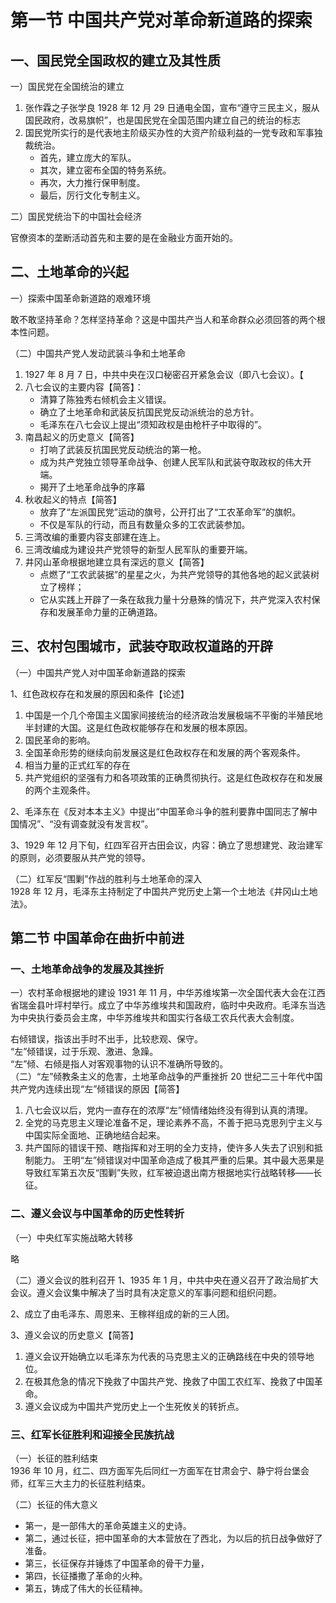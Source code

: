 # 第一节 中国共产党对革命新道路的探索

## 一、国民党全国政权的建立及其性质

一）国民党在全国统治的建立

1. 张作霖之子张学良 1928 年 12 月 29 日通电全国，宣布“遵守三民主义，服从国民政府，改易旗帜”，也是国民党在全国范围内建立自己的统治的标志  
2. 国民党所实行的是代表地主阶级买办性的大资产阶级利益的一党专政和军事独裁统治。  
   - 首先，建立庞大的军队。
   - 其次，建立密布全国的特务系统。
   - 再次，大力推行保甲制度。
   - 最后，厉行文化专制主义。

二）国民党统治下的中国社会经济  

官僚资本的垄断活动首先和主要的是在金融业方面开始的。

## 二、土地革命的兴起

一）探索中国革命新道路的艰难环境

敢不敢坚持革命？怎样坚持革命？这是中国共产当人和革命群众必须回答的两个根本性问题。

（二）中国共产党人发动武装斗争和土地革命

1. 1927 年 8 月 7 日，中共中央在汉口秘密召开紧急会议（即八七会议）。【
2. 八七会议的主要内容【简答】：
   - 清算了陈独秀右倾机会主义错误。
   - 确立了土地革命和武装反抗国民党反动派统治的总方针。
   - 毛泽东在八七会议上提出“须知政权是由枪杆子中取得的”。
3. 南昌起义的历史意义【简答】
   - 打响了武装反抗国民党反动统治的第一枪。
   - 成为共产党独立领导革命战争、创建人民军队和武装夺取政权的伟大开端。
   - 揭开了土地革命战争的序幕
4. 秋收起义的特点【简答】
   - 放弃了“左派国民党”运动的旗号，公开打出了“工农革命军”的旗帜。
   - 不仅是军队的行动，而且有数量众多的工农武装参加。
5. 三湾改编的重要内容支部建在连上。
6. 三湾改编成为建设共产党领导的新型人民军队的重要开端。
7. 井冈山革命根据地建立具有深远的意义【简答】
   - 点燃了“工农武装据”的星星之火，为共产党领导的其他各地的起义武装树立了榜样；
   - 它从实践上开辟了一条在敌我力量十分悬殊的情况下，共产党深入农村保存和发展革命力量的正确道路。

## 三、农村包围城市，武装夺取政权道路的开辟

（一）中国共产党人对中国革命新道路的探索

1、红色政权存在和发展的原因和条件【论述】
1. 中国是一个几个帝国主义国家间接统治的经济政治发展极端不平衡的半殖民地半封建的大国。这是红色政权能够存在和发展的根本原因。
2. 国民革命的影响。
3. 全国革命形势的继续向前发展这是红色政权存在和发展的两个客观条件。
4. 相当力量的正式红军的存在
5. 共产党组织的坚强有力和各项政策的正确贯彻执行。这是红色政权存在和发展的两个主观条件。

2、毛泽东在《反对本本主义》中提出“中国革命斗争的胜利要靠中国同志了解中国情况”、“没有调查就没有发言权”。

3、1929 年 12 月下旬，红四军召开古田会议，内容：确立了思想建党、政治建军的原则，必须要服从共产党的领导。

（二）红军反“围剿”作战的胜利与土地革命的深入  
1928 年 12 月，毛泽东主持制定了中国共产党历史上第一个土地法《井冈山土地法》。

## 第二节 中国革命在曲折中前进

### 一、土地革命战争的发展及其挫折

一）农村革命根据地的建设
1931 年 11 月，中华苏维埃第一次全国代表大会在江西省瑞金县叶坪村举行。成立了中华苏维埃共和国政府，临时中央政府。毛泽东当选为中央执行委员会主席，中华苏维埃共和国实行各级工农兵代表大会制度。

右倾错误，指该出手时不出手，比较悲观、保守。  
“左”倾错误，过于乐观、激进、急躁。  
“左”倾、右倾是指人对客观事物的认识不准确所导致的。  
（二）“左”倾教条主义的危害，土地革命战争的严重挫折
20 世纪二三十年代中国共产党内连续出现“左”倾错误的原因【简答】
1. 八七会议以后，党内一直存在的浓厚“左”倾情绪始终没有得到认真的清理。
2. 全党的马克思主义理论准备不足，理论素养不高，不善于把马克思列宁主义与中国实际全面地、正确地结合起来。
3. 共产国际的错误干预、瞎指挥和对王明的全力支持，使许多人失去了识别和抵制能力。
王明“左”倾错误对中国革命造成了极其严重的后果。其中最大恶果是导致红军第五次反“围剿”失败，红军被迫退出南方根据地实行战略转移——长征。

### 二、遵义会议与中国革命的历史性转折

（一）中央红军实施战略大转移

略

（二）遵义会议的胜利召开
1、1935 年 1 月，中共中央在遵义召开了政治局扩大会议。遵义会议集中解决了当时具有决定意义的军事问题和组织问题。

2、成立了由毛泽东、周恩来、王稼祥组成的新的三人团。

3、遵义会议的历史意义【简答】
1. 遵义会议开始确立以毛泽东为代表的马克思主义的正确路线在中央的领导地位。
2. 在极其危急的情况下挽救了中国共产党、挽救了中国工农红军、挽救了中国革命。
3. 遵义会议成为中国共产党历史上一个生死攸关的转折点。

### 三、红军长征胜利和迎接全民族抗战

（一）长征的胜利结束  
1936 年 10 月，红二、四方面军先后同红一方面军在甘肃会宁、静宁将台堡会师，红军三大主力的长征胜利结束。

（二）长征的伟大意义

- 第一，是一部伟大的革命英雄主义的史诗。
- 第二，通过长征，把中国革命的大本营放在了西北，为以后的抗日战争做好了准备。
- 第三，长征保存并锤炼了中国革命的骨干力量，
- 第四，长征播撒了革命的火种。
- 第五，铸成了伟大的长征精神。
